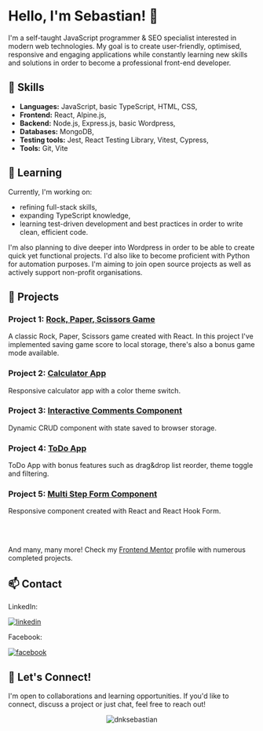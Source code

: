 # Hello, I'm Sebastian! 👋

I'm a self-taught JavaScript programmer & SEO specialist interested in modern web technologies. My goal is to create user-friendly, optimised, responsive and engaging applications while constantly learning new skills and solutions in order to become a professional front-end developer.

## 🔧 Skills
- **Languages:** JavaScript, basic TypeScript, HTML, CSS,
- **Frontend:** React, Alpine.js,
- **Backend:** Node.js, Express.js, basic Wordpress,
- **Databases:** MongoDB,
- **Testing tools:** Jest, React Testing Library, Vitest, Cypress,
- **Tools:** Git, Vite

## 📖 Learning

Currently, I'm working on:

- refining full-stack skills,
- expanding TypeScript knowledge,
- learning test-driven development and best practices in order to write clean, efficient code.

I'm also planning to dive deeper into Wordpress in order to be able to create quick yet functional projects. I'd also like to become proficient with Python for automation purposes. I'm aiming to join open source projects as well as actively support non-profit organisations.

## 💼 Projects

### Project 1: [Rock, Paper, Scissors Game](https://github.com/dnksebastian/Frontend-Mentor-Advanced-Solutions/tree/main/rock-paper-scissors)
A classic Rock, Paper, Scissors game created with React. In this project I've implemented saving game score to local storage, there's also a bonus game mode available.

### Project 2: [Calculator App](https://github.com/dnksebastian/Frontend-Mentor-Intermediate-Solutions/tree/main/calculator-app-main)
Responsive calculator app with a color theme switch.

### Project 3: [Interactive Comments Component](https://github.com/dnksebastian/Frontend-Mentor-Intermediate-Solutions/tree/main/interactive-comments-section-main)
Dynamic CRUD component with state saved to browser storage.

### Project 4: [ToDo App](https://github.com/dnksebastian/Frontend-Mentor-Intermediate-Solutions/tree/main/todo-app-main)
ToDo App with bonus features such as drag&drop list reorder, theme toggle and filtering.

### Project 5: [Multi Step Form Component](https://github.com/dnksebastian/Frontend-Mentor-Advanced-Solutions/tree/main/multi-step-form)
Responsive component created with React and React Hook Form.

</br>
</br>

And many, many more! Check my [Frontend Mentor](https://www.frontendmentor.io/profile/dnksebastian) profile with numerous completed projects.

## 📫 Contact

LinkedIn:

<a href="https://www.linkedin.com/in/sebastian-dulniawka/" target="_blank">
<img src=https://img.shields.io/badge/linkedin-%231E77B5.svg?&style=for-the-badge&logo=linkedin&logoColor=white alt=linkedin  />
</a>

Facebook:

<a href="https://www.facebook.com/sebastian.dulniawka" target="_blank">
<img src=https://img.shields.io/badge/facebook-%232E87FB.svg?&style=for-the-badge&logo=facebook&logoColor=white alt=facebook />
</a>

## 🤝 Let's Connect!

I'm open to collaborations and learning opportunities. If you'd like to connect, discuss a project or just chat, feel free to reach out!

<p align="center"> <img src="https://komarev.com/ghpvc/?username=dnksebastian&label=Profile%20views&color=30b50f&style=flat" alt="dnksebastian" /> </p>
